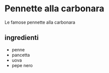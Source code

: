 # Pennette alla carbonara

Le famose pennette alla carbonara

## ingredienti

* penne
* pancetta
* uova
* pepe nero

